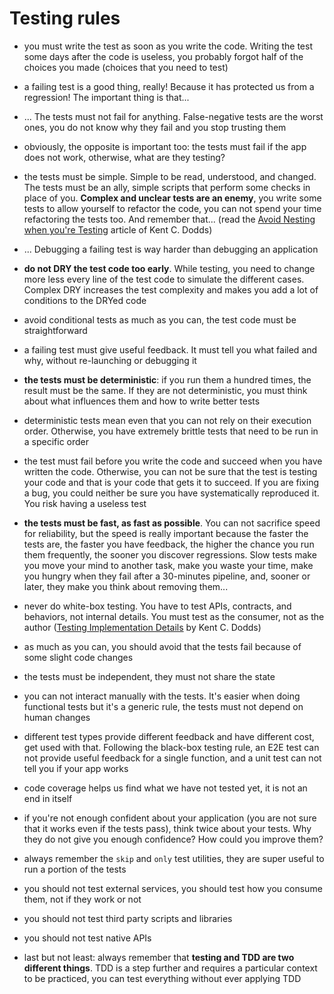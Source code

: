 # Testing rules

- you must write the test as soon as you write the code. Writing the test some days after the code is useless, you probably forgot half of the choices you made (choices that you need to test)

- a failing test is a good thing, really! Because it has protected us from a regression! The important thing is that...

- ... The tests must not fail for anything. False-negative tests are the worst ones, you do not know why they fail and you stop trusting them

- obviously, the opposite is important too: the tests must fail if the app does not work, otherwise, what are they testing?

- <span id="simple"></span>the tests must be simple. Simple to be read, understood, and changed. The tests must be an ally, simple scripts that perform some checks in place of you. **Complex and unclear tests are an enemy**, you write some tests to allow yourself to refactor the code, you can not spend your time refactoring the tests too. And remember that... (read the [Avoid Nesting when you're Testing](https://kentcdodds.com/blog/avoid-nesting-when-youre-testing) article of Kent C. Dodds)

- ... Debugging a failing test is way harder than debugging an application

- <span id="dry"></span>**do not DRY the test code too early**. While testing, you need to change more less every line of the test code to simulate the different cases. Complex DRY increases the test complexity and makes you add a lot of conditions to the DRYed code

- avoid conditional tests as much as you can, the test code must be straightforward

- a failing test must give useful feedback. It must tell you what failed and why, without re-launching or debugging it

- <span id="deterministic-tests"></span>**the tests must be deterministic**: if you run them a hundred times, the result must be the same. If they are not deterministic, you must think about what influences them and how to write better tests

- deterministic tests mean even that you can not rely on their execution order. Otherwise, you have extremely brittle tests that need to be run in a specific order

- the test must fail before you write the code and succeed when you have written the code. Otherwise, you can not be sure that the test is testing your code and that is your code that gets it to succeed. If you are fixing a bug, you could neither be sure you have systematically reproduced it. You risk having a useless test

- **the tests must be fast, as fast as possible**. You can not sacrifice speed for reliability, but the speed is really important because the faster the tests are, the faster you have feedback, the higher the chance you run them frequently, the sooner you discover regressions. Slow tests make you move your mind to another task, make you waste your time, make you hungry when they fail after a 30-minutes pipeline, and, sooner or later, they make you think about removing them...

- <span id="whitebox-testing"></span>never do white-box testing. You have to test APIs, contracts, and behaviors, not internal details. You must test as the consumer, not as the author ([Testing Implementation Details](https://kentcdodds.com/blog/testing-implementation-details) by Kent C. Dodds)

- as much as you can, you should avoid that the tests fail because of some slight code changes

- <span id="shared-state"></span>the tests must be independent, they must not share the state

- you can not interact manually with the tests. It's easier when doing functional tests but it's a generic rule, the tests must not depend on human changes

- different test types provide different feedback and have different cost, get used with that. Following the black-box testing rule, an E2E test can not provide useful feedback for a single function, and a unit test can not tell you if your app works

- code coverage helps us find what we have not tested yet, it is not an end in itself

- if you're not enough confident about your application (you are not sure that it works even if the tests pass), think twice about your tests. Why they do not give you enough confidence? How could you improve them?

- <span id="skip-and-only"></span>always remember the `skip` and `only` test utilities, they are super useful to run a portion of the tests

- you should not test external services, you should test how you consume them, not if they work or not

- you should not test third party scripts and libraries

- you should not test native APIs

- last but not least: always remember that **testing and TDD are two different things**. TDD is a step further and requires a particular context to be practiced, you can test everything without ever applying TDD
